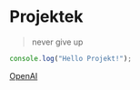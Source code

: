 # Projektek

> never give up

```javascript
console.log("Hello Projekt!");
```

[OpenAI](https://openai.com)

